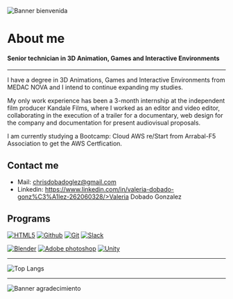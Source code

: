 
![Banner bienvenida](https://github.com/user-attachments/assets/2d470db8-6b88-4893-977a-057ef5864d09)

# About me
#### Senior technician in 3D Animation, Games and Interactive Environments
---
I have a degree in 3D Animations, Games and Interactive Environments from MEDAC NOVA and I intend to continue expanding my studies.

My only work experience has been a 3-month internship at the independent film producer Kandale Films, where I worked as an editor and video editor, collaborating in the execution of a trailer for a documentary, web design for the company and documentation for present audiovisual proposals.

I am currently studying a Bootcamp: Cloud AWS re/Start from Arrabal-F5 Association to get the AWS Certfication.

## Contact me
* Mail: chrisdobadoglez@gmail.com
* Linkedin: https://www.linkedin.com/in/valeria-dobado-gonz%C3%A1lez-262060328/>Valeria Dobado Gonzalez</p>

## Programs
<a href='https://github.com/shivamkapasia0' target="_blank"><img alt='HTML5' src='https://img.shields.io/badge/HTML5-100000?style=for-the-badge&logo=HTML5&logoColor=white&labelColor=E34F26&color=FFFFFF'/></a>
<a href='https://github.com/shivamkapasia0' target="_blank"><img alt='Github' src='https://img.shields.io/badge/Github-100000?style=for-the-badge&logo=Github&logoColor=white&labelColor=181717&color=FFFFFF'/></a>
<a href='https://github.com/shivamkapasia0' target="_blank"><img alt='Git' src='https://img.shields.io/badge/Git-100000?style=for-the-badge&logo=Git&logoColor=white&labelColor=F05032&color=FFFFFF'/></a>
<a href='https://github.com/shivamkapasia0' target="_blank"><img alt='Slack' src='https://img.shields.io/badge/Slack-100000?style=for-the-badge&logo=Slack&logoColor=white&labelColor=4A154B&color=FFFFFF'/></a>

<a href='https://github.com/shivamkapasia0' target="_blank"><img alt='Blender' src='https://img.shields.io/badge/Blender-100000?style=for-the-badge&logo=Blender&logoColor=white&labelColor=E87D0D&color=FFFFFF'/></a>
<a href='https://github.com/shivamkapasia0' target="_blank"><img alt='Adobe photoshop' src='https://img.shields.io/badge/Photoshop-100000?style=for-the-badge&logo=Adobe photoshop&logoColor=white&labelColor=31A8FF&color=FFFFFF'/></a>
<a href='https://github.com/shivamkapasia0' target="_blank"><img alt='Unity' src='https://img.shields.io/badge/Unity-100000?style=for-the-badge&logo=Unity&logoColor=white&labelColor=000000&color=FFFFFF'/></a>

---
![Top Langs](https://github-readme-stats.vercel.app/api/top-langs/?username=anuraghazra&langs_count=8)

---
![Banner agradecimiento](https://github.com/user-attachments/assets/ed442e61-0446-4eaf-bd11-02652e848ee8)


